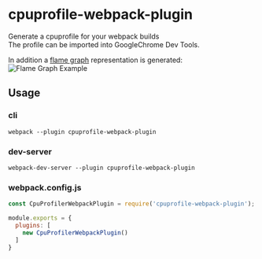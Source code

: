 # cpuprofile-webpack-plugin

Generate a cpuprofile for your webpack builds  
The profile can be imported into GoogleChrome Dev Tools.

In addition a [flame graph](https://github.com/spiermar/d3-flame-graph) representation is generated:
![Flame Graph Example](https://github.com/jantimon/cpuprofile-webpack-plugin/raw/master/preview.gif "Flame Graph Example")


## Usage

### cli

```
webpack --plugin cpuprofile-webpack-plugin
```

### dev-server

```
webpack-dev-server --plugin cpuprofile-webpack-plugin
```

### webpack.config.js

```js
const CpuProfilerWebpackPlugin = require('cpuprofile-webpack-plugin');

module.exports = {
  plugins: [
    new CpuProfilerWebpackPlugin()
  ]
}
```

